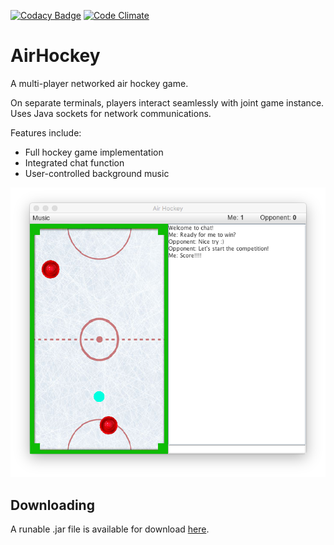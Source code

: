 [![Codacy Badge](https://api.codacy.com/project/badge/Grade/857512df9f9846489625b5a9abdea295)](https://www.codacy.com/app/tziporaziegler/AirHockey?utm_source=github.com&amp;utm_medium=referral&amp;utm_content=shifraglazer/AirHockey&amp;utm_campaign=Badge_Grade)
[![Code Climate](https://codeclimate.com/github/shifraglazer/AirHockey/badges/gpa.svg)](https://codeclimate.com/github/shifraglazer/AirHockey)

# AirHockey

A multi-player networked air hockey game.

On separate terminals, players interact seamlessly with joint game instance.  
Uses Java sockets for network communications.  

Features include:
- Full hockey game implementation
- Integrated chat function
- User-controlled background music

![AirHockey Screenshot](airhockey.png)

## Downloading

A runable .jar file is available for download [here](AirHockey.jar).

